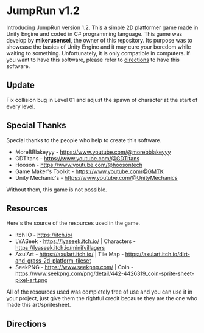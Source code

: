 # JumpRun v1.2
Introducing JumpRun version 1.2. This a simple 2D platformer game made in Unity Engine and coded in C# programming language.
This game was develop by __mikerusensei__, the owner of this repository. Its purpose was to showcase the basics of Unity Engine and
it may cure your boredom while waiting to something. Unfortunately, it is only compatible in computers. If you want to have this
software, please refer to [directions](https://github.com/mikerusensei/jumprun/blob/main/README.md#directions) to have this software.

## Update
Fix collision bug in Level 01 and adjust the spawn of character at the start of every level.

## Special Thanks
Special thanks to the people who help to create this software.

* MoreBBlakeyyy - <https://www.youtube.com/@morebblakeyyy>
* GDTitans - <https://www.youtube.com/@GDTitans>
* Hooson - <https://www.youtube.com/@hoosontech>
* Game Maker's Toolkit - <https://www.youtube.com/@GMTK>
* Unity Mechanic's - <https://www.youtube.com/@UnityMechanics>
  
Without them, this game is not possible.

## Resources
Here's the source of the resources used in the game.

* Itch IO - <https://itch.io/>
* LYASeek - <https://lyaseek.itch.io/> | Characters - <https://lyaseek.itch.io/minifvillagers>
* AxulArt - <https://axulart.itch.io/> | Tile Map - <https://axulart.itch.io/dirt-and-grass-2d-platform-tileset>
* SeekPNG - <https://www.seekpng.com/> | Coin - <https://www.seekpng.com/png/detail/442-4426319_coin-sprite-sheet-pixel-art.png>


All of the resources used was completely free of use and you can use it in your project, just give them the rightful
credit because they are the one who made this art/spritesheet.

## Directions
